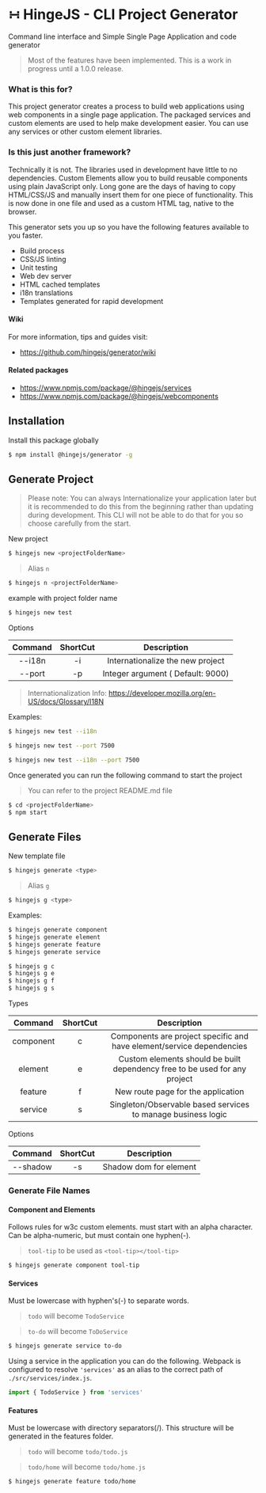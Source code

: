 # &#8762; HingeJS - CLI Project Generator

Command line interface and Simple Single Page Application and code generator

> Most of the features have been implemented. This is a work in progress until a 1.0.0 release.

### What is this for?

This project generator creates a process to build web applications using web components in a single page application. The packaged services and custom elements are used to help make development easier. You can use any services or other custom element libraries.

### Is this just another framework?

Technically it is not.  The libraries used in development have little to no dependencies.  Custom Elements allow you to build reusable components using plain JavaScript only.  Long gone are the days of having to copy HTML/CSS/JS and manually insert them for one piece of functionality.  This is now done in one file and used as a custom HTML tag, native to the browser.

This generator sets you up so you have the following features available to you faster.

- Build process
- CSS/JS linting
- Unit testing
- Web dev server
- HTML cached templates
- i18n translations
- Templates generated for rapid development

#### Wiki

For more information, tips and guides visit:

- https://github.com/hingejs/generator/wiki

#### Related packages
- https://www.npmjs.com/package/@hingejs/services
- https://www.npmjs.com/package/@hingejs/webcomponents

## Installation

Install this package globally

```sh
$ npm install @hingejs/generator -g
```

## Generate Project

> Please note:  You can always Internationalize your application later but it is recommended to do this from the beginning rather than updating during development. This CLI will not be able to do that for you so choose carefully from the start.

New project

```sh
$ hingejs new <projectFolderName>
```

> Alias `n`

```sh
$ hingejs n <projectFolderName>
```

example with project folder name 

```sh
$ hingejs new test
```

Options

| Command  | ShortCut | Description |
|:---------:|:---------:|:---------:|
| --i18n | -i | Internationalize the new project |
| --port <number> | -p | Integer argument ( Default: 9000) |

> Internationalization Info: https://developer.mozilla.org/en-US/docs/Glossary/I18N

Examples:

```sh
$ hingejs new test --i18n
```

```sh
$ hingejs new test --port 7500
```

```sh
$ hingejs new test --i18n --port 7500
```

Once generated you can run the following command to start the project
> You can refer to the project README.md file
```sh
$ cd <projectFolderName>
$ npm start
```

## Generate Files

New template file

```sh
$ hingejs generate <type>
```

> Alias `g`

```sh
$ hingejs g <type>
```

Examples:

```sh
$ hingejs generate component
$ hingejs generate element
$ hingejs generate feature
$ hingejs generate service

$ hingejs g c
$ hingejs g e
$ hingejs g f
$ hingejs g s
```

Types

| Command  | ShortCut | Description |
|:---------:|:---------:|:---------:|
| component | c | Components are project specific and have element/service dependencies |
| element | e | Custom elements should be built dependency free to be used for any project |
| feature | f | New route page for the application |
| service | s | Singleton/Observable based services to manage business logic |


Options

| Command  | ShortCut | Description |
|:---------:|:---------:|:---------:|
| --shadow | -s | Shadow dom for element |

### Generate File Names

#### Component and Elements
  Follows rules for w3c custom elements.  must start with an alpha character.  Can be alpha-numeric, but must contain one hyphen(-).

   > `tool-tip` to be used as `<tool-tip></tool-tip>`

```sh
$ hingejs generate component tool-tip
```
 
#### Services
  Must be lowercase with hyphen's(-) to separate words.

  > `todo` will become `TodoService`

  > `to-do` will become `ToDoService`

```sh
$ hingejs generate service to-do
```

Using a service in the application you can do the following.  Webpack is configured to resolve `'services'` as an alias to the correct path of `./src/services/index.js`.

```js
import { TodoService } from 'services'
```

#### Features
  Must be lowercase with directory separators(/).  This structure will be generated in the features folder.

  > `todo` will become `todo/todo.js`

  > `todo/home` will become `todo/home.js`

```sh
$ hingejs generate feature todo/home
```
